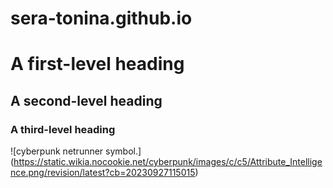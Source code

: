 # sera-tonina.github.io
# A first-level heading
## A second-level heading
### A third-level heading
![cyberpunk netrunner symbol.] (https://static.wikia.nocookie.net/cyberpunk/images/c/c5/Attribute_Intelligence.png/revision/latest?cb=20230927115015)
